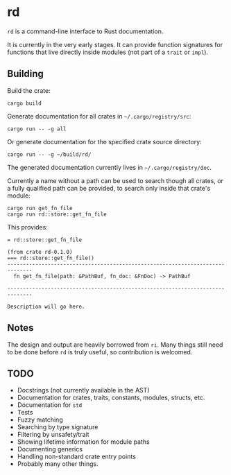 # rd
`rd` is a command-line interface to Rust documentation.

It is currently in the very early stages. It can provide function signatures for functions that live directly inside modules (not part of a `trait` or `impl`).

## Building
Build the crate:
```
cargo build
```
Generate documentation for all crates in `~/.cargo/registry/src`:
```
cargo run -- -g all
```
Or generate documentation for the specified crate source directory:
```
cargo run -- -g ~/build/rd/
```

The generated documentation currently lives in `~/.cargo/registry/doc`.

Currently a name without a path can be used to search though all crates, or a fully qualified path can be provided, to search only inside that crate's module:
```
cargo run get_fn_file
cargo run rd::store::get_fn_file
```

This provides:

```
= rd::store::get_fn_file

(from crate rd-0.1.0)
=== rd::store::get_fn_file()
------------------------------------------------------------------------------
  fn get_fn_file(path: &PathBuf, fn_doc: &FnDoc) -> PathBuf

------------------------------------------------------------------------------

Description will go here.
```

## Notes
The design and output are heavily borrowed from `ri`. Many things still need to be done before `rd` is truly useful, so contribution is welcomed.

## TODO
- Docstrings (not currently available in the AST)
- Documentation for crates, traits, constants, modules, structs, etc.
- Documentation for `std`
- Tests
- Fuzzy matching
- Searching by type signature
- Filtering by unsafety/trait
- Showing lifetime information for module paths
- Documenting generics
- Handling non-standard crate entry points
- Probably many other things.
